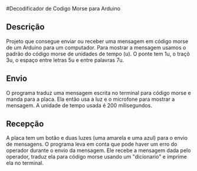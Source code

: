 #Decodificador de Codigo Morse para Arduino

## Descrição

Projeto que consegue enviar ou receber uma mensagem em código morse de um Arduino para um computador. Para mostrar a mensagem usamos o padrão do código morse de unidades de tempo (u). O ponte tem 1u, o traçõ 3u, o espaço entre letras 5u e entre palavras 7u.

## Envio

O programa traduz uma mensagem escrita no terminal para código morse e manda para a placa. Ela então usa a luz e o microfone para mostrar a mensagem. A unidade de tempo usada é 200 milisegundos.

## Recepção

A placa tem um botão e duas luzes (uma amarela e uma azul) para o envio de mensagens. O programa leva em conta que pode haver um erro do operador durante o envio da mensagem. Ele recebe a mensagem dada pelo operador, traduz ela para código morse usando um "dicionario" e imprime ela no terminal.